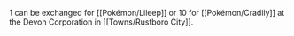 1 can be exchanged for [[Pokémon/Lileep]] or 10 for [[Pokémon/Cradily]] at the Devon Corporation in [[Towns/Rustboro City]].